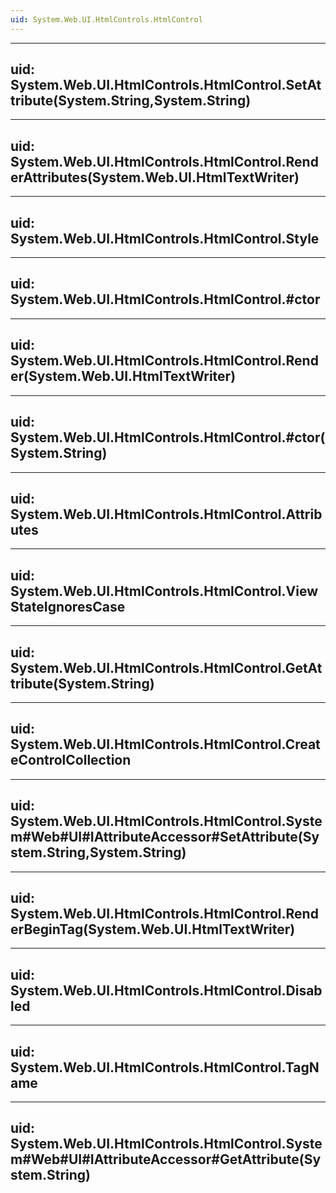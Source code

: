 ```yaml
---
uid: System.Web.UI.HtmlControls.HtmlControl
---
```


---
uid: System.Web.UI.HtmlControls.HtmlControl.SetAttribute(System.String,System.String)
---

---
uid: System.Web.UI.HtmlControls.HtmlControl.RenderAttributes(System.Web.UI.HtmlTextWriter)
---

---
uid: System.Web.UI.HtmlControls.HtmlControl.Style
---

---
uid: System.Web.UI.HtmlControls.HtmlControl.#ctor
---

---
uid: System.Web.UI.HtmlControls.HtmlControl.Render(System.Web.UI.HtmlTextWriter)
---

---
uid: System.Web.UI.HtmlControls.HtmlControl.#ctor(System.String)
---

---
uid: System.Web.UI.HtmlControls.HtmlControl.Attributes
---

---
uid: System.Web.UI.HtmlControls.HtmlControl.ViewStateIgnoresCase
---

---
uid: System.Web.UI.HtmlControls.HtmlControl.GetAttribute(System.String)
---

---
uid: System.Web.UI.HtmlControls.HtmlControl.CreateControlCollection
---

---
uid: System.Web.UI.HtmlControls.HtmlControl.System#Web#UI#IAttributeAccessor#SetAttribute(System.String,System.String)
---

---
uid: System.Web.UI.HtmlControls.HtmlControl.RenderBeginTag(System.Web.UI.HtmlTextWriter)
---

---
uid: System.Web.UI.HtmlControls.HtmlControl.Disabled
---

---
uid: System.Web.UI.HtmlControls.HtmlControl.TagName
---

---
uid: System.Web.UI.HtmlControls.HtmlControl.System#Web#UI#IAttributeAccessor#GetAttribute(System.String)
---
